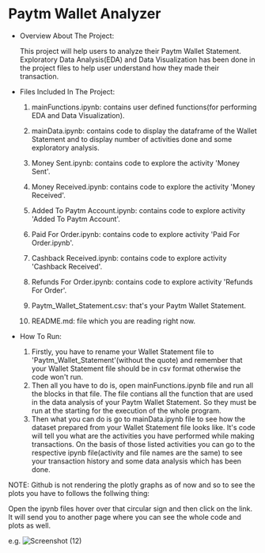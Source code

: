 # Paytm Wallet Analyzer

* Overview About The Project:

    This project will help users to analyze their Paytm Wallet Statement. Exploratory Data Analysis(EDA) and Data Visualization has been done in the project files to help user understand how they made their transaction.
    
* Files Included In The Project:
    1. mainFunctions.ipynb: contains user defined functions(for performing EDA and Data Visualization).
    
    2. mainData.ipynb: contains code to display the dataframe of the Wallet Statement and to display number of activities done and some exploratory analysis.
    
    3. Money Sent.ipynb: contains code to explore the activity 'Money Sent'.
    
    4. Money Received.ipynb: contains code to explore the activity 'Money Received'.
    
    5. Added To Paytm Account.ipynb: contains code to explore activity 'Added To Paytm Account'.
    
    6. Paid For Order.ipynb: contains code to explore activity 'Paid For Order.ipynb'.
    
    7. Cashback Received.ipynb: contains code to explore activity 'Cashback Received'.
    
    8. Refunds For Order.ipynb: contains code to explore activity 'Refunds For Order'.
    
    9. Paytm_Wallet_Statement.csv: that's your Paytm Wallet Statement. 
    
   10. README.md: file which you are reading right now.
    
* How To Run:
    1. Firstly, you have to rename your Wallet Statement file to 'Paytm_Wallet_Statement'(without the quote) and remember that your Wallet Statement file should be in csv format otherwise the code won't run.
    2. Then all you have to do is, open mainFunctions.ipynb file and run all the blocks in that file. The file contians all the function that are used in the data analysis of your Paytm Wallet Statement. So they must be run at the starting for the execution of the whole program.
    3. Then what you can do is go to mainData.ipynb file to see how the dataset prepared from your Wallet Statement file looks like. It's code will tell you what are the activities you have performed while making transactions. On the basis of those listed activities you can go to the respective ipynb file(activity and file names are the same) to see your transaction history and some data analysis which has been done.


NOTE: Github is not rendering the plotly graphs as of now and so to see the plots you have to follows the follwing thing:

Open the ipynb files hover over that circular sign and then click on the link. It will send you to another page where you can see the whole code and plots as well.

e.g.
![Screenshot (12)](https://user-images.githubusercontent.com/33928040/58653452-5be7cf00-8333-11e9-8a41-2e75ccbf921a.png)
